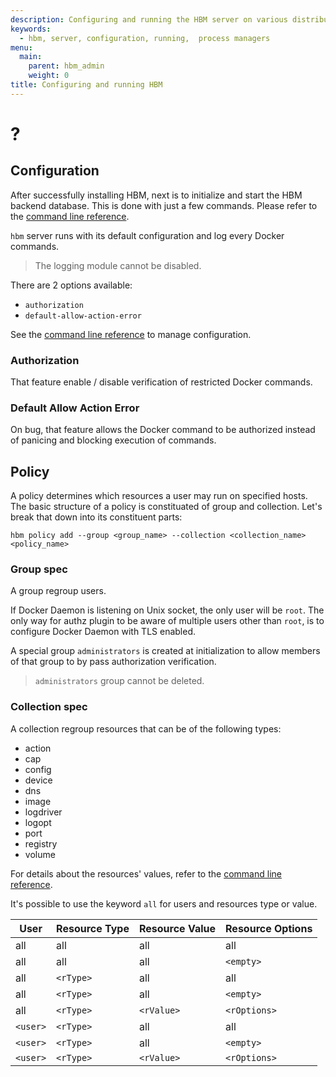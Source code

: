 ```yaml
---
description: Configuring and running the HBM server on various distributions
keywords:
  - hbm, server, configuration, running,  process managers
menu:
  main:
    parent: hbm_admin
    weight: 0
title: Configuring and running HBM
---
```


# ?

## Configuration

After successfully installing HBM, next is to initialize and start the HBM backend database. This is done with just a few commands. Please refer to the [command line reference](../reference/commandline/init.md).

`hbm` server runs with its default configuration and log every Docker commands.

> The logging module cannot be disabled.

There are 2 options available:

* `authorization`
* `default-allow-action-error`

See the [command line reference](../reference/commandline/config_set.md) to manage configuration.

### Authorization

That feature enable / disable verification of restricted Docker commands.

### Default Allow Action Error

On bug, that feature allows the Docker command to be authorized instead of panicing and blocking execution of commands.

## Policy

A policy determines which resources a user may run on specified hosts.
The basic structure of a policy is constituated of group and collection. Let's break that down into its constituent parts:

```
hbm policy add --group <group_name> --collection <collection_name> <policy_name>
```

### Group spec

A group regroup users.

If Docker Daemon is listening on Unix socket, the only user will be `root`. The only way for authz plugin to be aware of multiple users other than `root`, is to configure Docker Daemon with TLS enabled.

A special group `administrators` is created at initialization to allow members of that group to by pass authorization verification.

> `administrators` group cannot be deleted.

### Collection spec

A collection regroup resources that can be of the following types:

* action
* cap
* config
* device
* dns
* image
* logdriver
* logopt
* port
* registry
* volume

For details about the resources' values, refer to the [command line reference](../reference/commandline/resource_add.md).

It's possible to use the keyword `all` for users and resources type or value.

| User     | Resource Type | Resource Value | Resource Options |
|----------|---------------|----------------|------------------|
| all      | all           | all            | all              |
| all      | all           | all            | `<empty>`        |
| all      | `<rType>`     | all            | all              |
| all      | `<rType>`     | all            | `<empty>`        |
| all      | `<rType>`     | `<rValue>`     | `<rOptions>`     |
| `<user>` | `<rType>`     | all            | all              |
| `<user>` | `<rType>`     | all            | `<empty>`        |
| `<user>` | `<rType>`     | `<rValue>`     | `<rOptions>`     |
